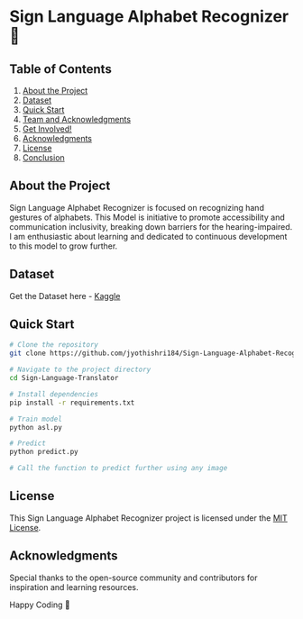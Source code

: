 # Sign Language Alphabet Recognizer 🤟

## Table of Contents
1. [About the Project](#about-the-project)
2. [Dataset](#Dataset)
3. [Quick Start](#quick-start)
4. [Team and Acknowledgments](#team-and-acknowledgments)
5. [Get Involved!](#get-involved)
6. [Acknowledgments](#acknowledgments)
7. [License](#license)
8. [Conclusion](#conclusion)

## About the Project

Sign Language Alphabet Recognizer is focused on recognizing hand gestures of alphabets. This Model is initiative to promote accessibility and communication inclusivity, breaking down barriers for the hearing-impaired. I am enthusiastic about learning and dedicated to continuous development to this model to grow further.

## Dataset

Get the Dataset here - [Kaggle](https://www.kaggle.com/datasets/ayuraj/american-sign-language-dataset)
  

## Quick Start

```bash
# Clone the repository
git clone https://github.com/jyothishri184/Sign-Language-Alphabet-Recognizer.git

# Navigate to the project directory
cd Sign-Language-Translator

# Install dependencies
pip install -r requirements.txt

# Train model
python asl.py

# Predict
python predict.py

# Call the function to predict further using any image 
```




## License
This Sign Language Alphabet Recognizer project is licensed under the [MIT License](#LICENSE).

## Acknowledgments

Special thanks to the open-source community and contributors for inspiration and learning resources.

Happy Coding 🚀
